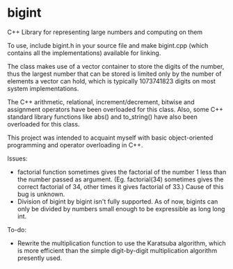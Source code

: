 # bigint
C++ Library for representing large numbers and computing on them

To use, include bigint.h in your source file and make bigint.cpp (which contains all the implementations) available for linking.

The class makes use of a vector container to store the digits of the number, thus the largest number that can be stored is limited only by the number of elements a vector can hold, which is typically 1073741823 digits on most system implementations.

The C++ arithmetic, relational, increment/decrement, bitwise and assignment operators have been overloaded for this class. Also, some C++ standard library functions like abs() and to_string() have also been overloaded for this class.

This project was intended to acquaint myself with basic object-oriented programming and operator overloading in C++.

Issues:
<ul>
<li>factorial function sometimes gives the factorial of the number 1 less than the number passed as argument. (Eg. factorial(34) sometimes gives the correct factorial of 34, other times it gives factorial of 33.) Cause of this bug is unknown.</li>
<li>Division of bigint by bigint isn't fully supported. As of now, bigints can only be divided by numbers small enough to be expressible as long long int. </li>
</ul>

To-do:
<ul>
<li>Rewrite the multiplication function to use the Karatsuba algorithm, which is more efficient than the simple digit-by-digit multiplication algorithm presently used.</li>
</ul>